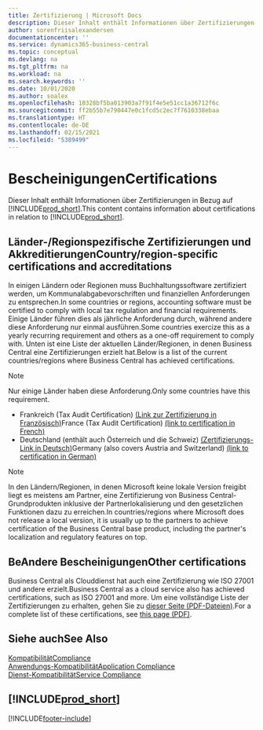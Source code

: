 ```yaml
---
title: Zertifizierung | Microsoft Docs
description: Dieser Inhalt enthält Informationen über Zertifizierungen in Bezug auf Business Central.
author: sorenfriisalexandersen
documentationcenter: ''
ms.service: dynamics365-business-central
ms.topic: conceptual
ms.devlang: na
ms.tgt_pltfrm: na
ms.workload: na
ms.search.keywords: ''
ms.date: 10/01/2020
ms.author: soalex
ms.openlocfilehash: 10328bf5ba013903a7f91f4e5e51cc1a36712f6c
ms.sourcegitcommit: ff2b55b7e790447e0c1fcd5c2ec7f7610338ebaa
ms.translationtype: HT
ms.contentlocale: de-DE
ms.lasthandoff: 02/15/2021
ms.locfileid: "5389499"
---
```

# <a name="certifications"></a><span data-ttu-id="bb1c7-103">Bescheinigungen</span><span class="sxs-lookup"><span data-stu-id="bb1c7-103">Certifications</span></span>

<span data-ttu-id="bb1c7-104">Dieser Inhalt enthält Informationen über Zertifizierungen in Bezug auf [!INCLUDE[prod_short](../includes/prod_short.md)].</span><span class="sxs-lookup"><span data-stu-id="bb1c7-104">This content contains information about certifications in relation to [!INCLUDE[prod_short](../includes/prod_short.md)].</span></span>  

## <a name="countryregion-specific-certifications-and-accreditations"></a><span data-ttu-id="bb1c7-105">Länder-/Regionspezifische Zertifizierungen und Akkreditierungen</span><span class="sxs-lookup"><span data-stu-id="bb1c7-105">Country/region-specific certifications and accreditations</span></span>

<span data-ttu-id="bb1c7-106">In einigen Ländern oder Regionen muss Buchhaltungssoftware zertifiziert werden, um Kommunalabgabevorschriften und finanziellen Anforderungen zu entsprechen.</span><span class="sxs-lookup"><span data-stu-id="bb1c7-106">In some countries or regions, accounting software must be certified to comply with local tax regulation and financial requirements.</span></span> <span data-ttu-id="bb1c7-107">Einige Länder führen dies als jährliche Anforderung durch, während andere diese Anforderung nur einmal ausführen.</span><span class="sxs-lookup"><span data-stu-id="bb1c7-107">Some countries exercize this as a yearly recurring requirement and others as a one-off requirement to comply with.</span></span> <span data-ttu-id="bb1c7-108">Unten ist eine Liste der aktuellen Länder/Regionen, in denen Business Central eine Zertifizierungen erzielt hat.</span><span class="sxs-lookup"><span data-stu-id="bb1c7-108">Below is a list of the current countries/regions where Business Central has achieved certifications.</span></span>

> [!NOTE]
> <span data-ttu-id="bb1c7-109">Nur einige Länder haben diese Anforderung.</span><span class="sxs-lookup"><span data-stu-id="bb1c7-109">Only some countries have this requirement.</span></span>

- <span data-ttu-id="bb1c7-110">Frankreich (Tax Audit Certification) [(Link zur Zertifizierung in Französisch)](https://certificates.infocert.org/certificates/CERTIF-07-181-R16.pdf)</span><span class="sxs-lookup"><span data-stu-id="bb1c7-110">France (Tax Audit Certification) [(link to certification in French)](https://certificates.infocert.org/certificates/CERTIF-07-181-R16.pdf)</span></span>  
- <span data-ttu-id="bb1c7-111">Deutschland (enthält auch Österreich und die Schweiz) [(Zertifizierungs-Link in Deutsch)](https://www.bdo.de/de-de/themen/softwarebescheinungen/bdo/microsoft-dynamics-365-business-central)</span><span class="sxs-lookup"><span data-stu-id="bb1c7-111">Germany (also covers Austria and Switzerland) [(link to certification in German)](https://www.bdo.de/de-de/themen/softwarebescheinungen/bdo/microsoft-dynamics-365-business-central)</span></span>  

> [!NOTE]  
> <span data-ttu-id="bb1c7-112">In den Ländern/Regionen, in denen Microsoft keine lokale Version freigibt liegt es meistens am Partner, eine Zertifizierung von Business Central-Grundprodukten inklusive der Partnerlokalisierung und den gesetzlichen Funktionen dazu zu erreichen.</span><span class="sxs-lookup"><span data-stu-id="bb1c7-112">In countries/regions where Microsoft does not release a local version, it is usually up to the partners to achieve certification of the Business Central base product, including the partner's localization and regulatory features on top.</span></span>

## <a name="other-certifications"></a><span data-ttu-id="bb1c7-113">BeAndere Bescheinigungen</span><span class="sxs-lookup"><span data-stu-id="bb1c7-113">Other certifications</span></span>

<span data-ttu-id="bb1c7-114">Business Central als Clouddienst hat auch eine Zertifizierung wie ISO 27001 und andere erzielt.</span><span class="sxs-lookup"><span data-stu-id="bb1c7-114">Business Central as a cloud service also has achieved certifications, such as ISO 27001 and more.</span></span> <span data-ttu-id="bb1c7-115">Um eine vollständige Liste der Zertifizierungen zu erhalten, gehen Sie zu [dieser Seite (PDF-Dateien)](https://aka.ms/d365-compliance-list).</span><span class="sxs-lookup"><span data-stu-id="bb1c7-115">For a complete list of these certifications, see [this page (PDF)](https://aka.ms/d365-compliance-list).</span></span>

## <a name="see-also"></a><span data-ttu-id="bb1c7-116">Siehe auch</span><span class="sxs-lookup"><span data-stu-id="bb1c7-116">See Also</span></span>

[<span data-ttu-id="bb1c7-117">Kompatibilität</span><span class="sxs-lookup"><span data-stu-id="bb1c7-117">Compliance</span></span>](compliance-overview.md)  
[<span data-ttu-id="bb1c7-118">Anwendungs-Kompatibilität</span><span class="sxs-lookup"><span data-stu-id="bb1c7-118">Application Compliance</span></span>](compliance-application-compliance.md)  
[<span data-ttu-id="bb1c7-119">Dienst-Kompatibilität</span><span class="sxs-lookup"><span data-stu-id="bb1c7-119">Service Compliance</span></span>](compliance-service-compliance.md)  

## [!INCLUDE[prod_short](../includes/free_trial_md.md)]  


[!INCLUDE[footer-include](../includes/footer-banner.md)]